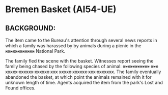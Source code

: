 # Bremen Basket (AI54-UE)

## BACKGROUND:

The item came to the Bureau's attention through several news reports in which a family was harassed by by animals during a picnic in the ~~xxxxxxxxxxxx~~ National Park.

The family fled the scene with the basket. Witnesses report seeing the family being chased by the following species of animal: ~~xxxxxxxxxxx~~ ~~xxx xxxxx xxxxxx xxxxxx xxx~~ ~~xxxxx xxxxxx xxx xxxxxxx~~. The family eventually abandoned the basket, at which point the animals remained with it for unknown length of time. Agents acquired the item from the park's Lost and Found offices.
